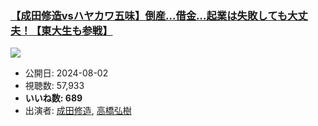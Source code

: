 ### [【成田修造vsハヤカワ五味】倒産…借金…起業は失敗しても大丈夫！【東大生も参戦】](https://www.youtube.com/watch?v=be9y3f-h4S8)
[![](https://img.youtube.com/vi/be9y3f-h4S8/sddefault.jpg)](https://www.youtube.com/watch?v=be9y3f-h4S8)
-   公開日: 2024-08-02
-   視聴数: 57,933
-   **いいね数: 689**
-   出演者: [成田修造](/rehacq_fan/people/成田修造 "wikilink"), [高橋弘樹](/rehacq_fan/people/高橋弘樹 "wikilink")
